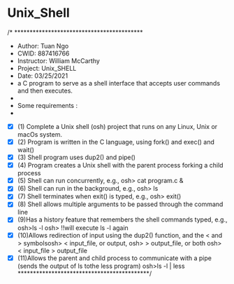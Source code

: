 # Unix_Shell

/* ******************************************
* Author: Tuan Ngo
* CWID: 887416766
* Instructor: William McCarthy
* Project: Unix_SHELL
* Date: 03/25/2021
* a C program to serve as a shell interface that accepts user commands and then executes.
*
* Some requirements : 
*	
* [X]	(1) Complete a Unix shell (osh) project that runs on any Linux, Unix or macOs system. <br>
* [X]	(2) Program is written in the C language, using fork() and exec() and wait() 
* [X]	(3) Shell program uses dup2() and pipe() 
* [X]    (4) Program creates a Unix shell with the parent process forking a child process
* [X]    (5) Shell can run concurrently, e.g., osh> cat program.c &
* [X]    (6) Shell can run in the background, e.g., osh> ls
* [X]    (7) Shell terminates when exit() is typed, e.g., osh> exit()
* [X]    (8) Shell allows multiple arguments to be passed through the command line
* [X]    (9)Has a history feature that remembers the shell commands typed, e.g.,    
    osh>ls -l    osh> !!will execute ls -l again
* [X]    (10)Allows redirection of input using the dup2() function, and the < and > symbolsosh> < input_file, or output,
    osh> > output_file, or both    osh> < input_file > output_file 
* [X]   (11)Allows the parent and child process to communicate with a pipe (sends the output of ls tothe less program)
    osh>ls -l | less 
*******************************************/
